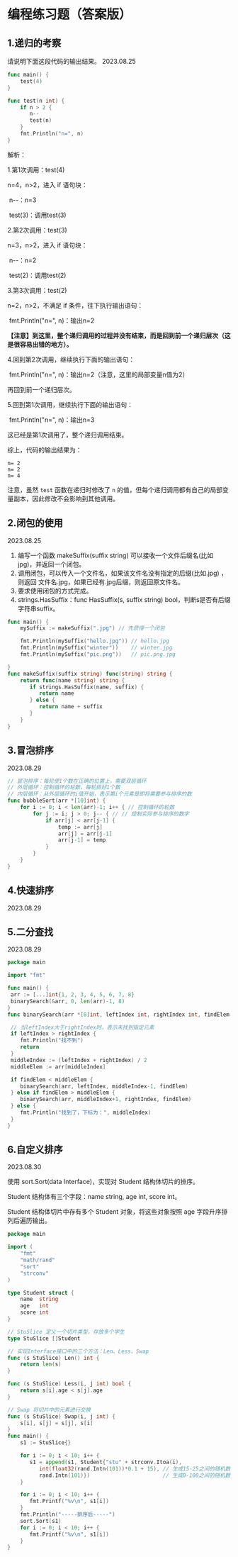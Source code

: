 # 编程练习题（答案版）

## 1.递归的考察

请说明下面这段代码的输出结果。 2023.08.25

```go
func main() {
	test(4)
}

func test(n int) {
    if n > 2 {
       n--
       test(n)
    }
    fmt.Println("n=", n)
}
```

解析：

1.第1次调用：test(4)

   n=4，n>2，进入 if 语句块：

   ​	n--：n=3

   ​	test(3)：调用test(3)

2.第2次调用：test(3)

   n=3，n>2，进入 if 语句块：

   ​	n--：n=2

   ​	test(2)：调用test(2)

3.第3次调用：test(2)

   n=2，n>2，不满足 if 条件，往下执行输出语句：

   ​	fmt.Println("n=", n)：输出n=2

 **【注意】到这里，整个递归调用的过程并没有结束，而是回到前一个递归层次（这是很容易出错的地方）。**

4.回到第2次调用，继续执行下面的输出语句：

   ​	fmt.Println("n=", n)：输出n=2（注意，这里的局部变量n值为2）

   再回到前一个递归层次。

5.回到第1次调用，继续执行下面的输出语句：

   ​	fmt.Println("n=", n)：输出n=3

   这已经是第1次调用了，整个递归调用结束。

综上，代码的输出结果为：

```
n= 2
n= 2
n= 4
```

注意，虽然 `test` 函数在递归时修改了 `n` 的值，但每个递归调用都有自己的局部变量副本，因此修改不会影响到其他调用。

## 2.闭包的使用

2023.08.25

1. 编写一个函数 makeSuffix(suffix string) 可以接收一个文件后缀名(比如jpg)，并返回一个闭包。
2. 调用闭包，可以传入一个文件名，如果该文件名没有指定的后缀(比如.jpg) ，则返回 文件名.jpg，如果已经有.jpg后缀，则返回原文件名。
3. 要求使用闭包的方式完成。
4. strings.HasSuffix：func HasSuffix(s, suffix string) bool，判断s是否有后缀字符串suffix。

```go
func main() {
    mySuffix := makeSuffix(".jpg") // 先获得一个闭包

    fmt.Println(mySuffix("hello.jpg")) // hello.jpg
    fmt.Println(mySuffix("winter"))    // winter.jpg
    fmt.Println(mySuffix("pic.png"))   // pic.png.jpg

}
func makeSuffix(suffix string) func(string) string {
    return func(name string) string {
       if strings.HasSuffix(name, suffix) {
          return name
       } else {
          return name + suffix
       }
    }
}
```

## 3.冒泡排序

2023.08.29

```go
// 冒泡排序：每轮使1个数在正确的位置上，需要双层循环
// 外层循环：控制循环的轮数，每轮排好1个数
// 内层循环：从外层循环的i值开始，表示第i个元素是即将需要参与排序的数
func bubbleSort(arr *[10]int) {
	for i := 0; i < len(arr)-1; i++ { // 控制循环的轮数
		for j := i; j > 0; j-- { // // 控制实际参与排序的数字
			if arr[j] < arr[j-1] {
				temp := arr[j]
				arr[j] = arr[j-1]
				arr[j-1] = temp
			}
		}
	}
}
```

## 4.快速排序

2023.08.29



## 5.二分查找

2023.08.29

```go
package main

import "fmt"

func main() {
 arr := [...]int{1, 2, 3, 4, 5, 6, 7, 8}
 binarySearch(&arr, 0, len(arr)-1, 8)
}
func binarySearch(arr *[8]int, leftIndex int, rightIndex int, findElem int) {

 // 当leftIndex大于rightIndex时，表示未找到指定元素
 if leftIndex > rightIndex {
    fmt.Println("找不到")
    return
 }
 middleIndex := (leftIndex + rightIndex) / 2
 middleElem := arr[middleIndex]

 if findElem < middleElem {
    binarySearch(arr, leftIndex, middleIndex-1, findElem)
 } else if findElem > middleElem {
    binarySearch(arr, middleIndex+1, rightIndex, findElem)
 } else {
    fmt.Println("找到了，下标为：", middleIndex)
 }
}
```

## 6.自定义排序

2023.08.30

使用 sort.Sort(data Interface)，实现对 Student 结构体切片的排序。

Student 结构体有三个字段：name string, age int, score int。

Student 结构体切片中存有多个 Student 对象，将这些对象按照 age 字段升序排列后遍历输出。

```go
package main

import (
    "fmt"
    "math/rand"
    "sort"
    "strconv"
)

type Student struct {
    name  string
    age   int
    score int
}

// StuSlice 定义一个切片类型，存放多个学生
type StuSlice []Student

// 实现Interface接口中的三个方法：Len、Less、Swap
func (s StuSlice) Len() int {
    return len(s)
}

func (s StuSlice) Less(i, j int) bool {
    return s[i].age < s[j].age
}

// Swap 将切片中的元素进行交换
func (s StuSlice) Swap(i, j int) {
    s[i], s[j] = s[j], s[i]
}
func main() {
    s1 := StuSlice{}

    for i := 0; i < 10; i++ {
       s1 = append(s1, Student{"stu" + strconv.Itoa(i),
          int(float32(rand.Intn(101))*0.1 + 15), // 生成15-25之间的随机数
          rand.Intn(101)})                       // 生成0-100之间的随机数
    }

    for i := 0; i < 10; i++ {
       fmt.Printf("%v\n", s1[i])
    }
    fmt.Println("-----排序后-----")
    sort.Sort(s1)
    for i := 0; i < 10; i++ {
       fmt.Printf("%v\n", s1[i])
    }
}
```
